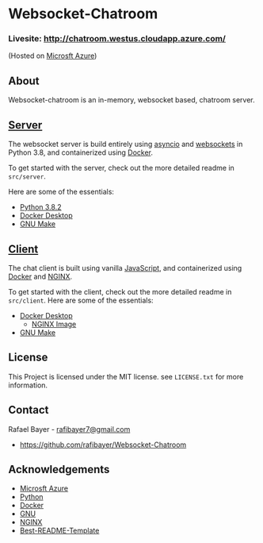 # Websocket-Chatroom
### Livesite: http://chatroom.westus.cloudapp.azure.com/

(Hosted on [Microsft Azure](https://azure.microsoft.com/en-us/))

## About
Websocket-chatroom is an in-memory, websocket based, chatroom server. 

## [Server](src/server/README.md)
The websocket server is build entirely using [asyncio](https://docs.python.org/3/library/asyncio.html) and [websockets](https://websockets.readthedocs.io/en/stable/intro.html) in Python 3.8, and containerized using [Docker](https://www.docker.com/products/docker-desktop). 

To get started with the server, check out the more detailed readme in `src/server`.

Here are some of the essentials:
- [Python 3.8.2](https://www.python.org/downloads/release/python-382/)
- [Docker Desktop](https://www.docker.com/products/docker-desktop)
- [GNU Make](https://www.gnu.org/software/make/)

## [Client](src/client/README.md)
The chat client is built using vanilla [JavaScript](https://www.javascript.com/), and containerized using [Docker](https://www.docker.com/products/docker-desktop) and [NGINX](nginx.com).

To get started with the client, check out the more detailed readme in `src/client`.
Here are some of the essentials:
- [Docker Desktop](https://www.docker.com/products/docker-desktop)
    - [NGINX Image](https://hub.docker.com/_/nginx)
- [GNU Make](https://www.gnu.org/software/make/)

## License
This Project is licensed under the MIT license. see `LICENSE.txt` for more information. 

## Contact
Rafael Bayer - rafibayer7@gmail.com 
- https://github.com/rafibayer/Websocket-Chatroom

## Acknowledgements
- [Microsft Azure](https://azure.microsoft.com/en-us/)
- [Python](https://www.python.org/)
- [Docker](https://www.docker.com/)
- [GNU](https://www.gnu.org/)
- [NGINX](nginx.com)
- [Best-README-Template](https://github.com/othneildrew/Best-README-Template)
 